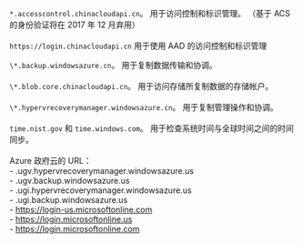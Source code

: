 ``*.accesscontrol.chinacloudapi.cn``。 用于访问控制和标识管理。 （基于 ACS 的身份验证将在 2017 年 12 月弃用） <br/><br/>
``https://login.chinacloudapi.cn`` 用于使用 AAD 的访问控制和标识管理

``\*.backup.windowsazure.cn``。 用于复制数据传输和协调。 <br/><br/> ``\*.blob.core.chinacloudapi.cn``。 用于访问存储所复制数据的存储帐户。<br/><br/> ``\*.hypervrecoverymanager.windowsazure.cn``。 用于复制管理操作和协调。<br/><br/>
``time.nist.gov`` 和 ``time.windows.com``。 用于检查系统时间与全球时间之间的时间同步。
<br/><br/>
Azure 政府云的 URL：<br/>- .ugv.hypervrecoverymanager.windowsazure.us<br/>- .ugv.backup.windowsazure.us<br/>- .ugi.hypervrecoverymanager.windowsazure.us<br/>- .ugi.backup.windowsazure.us<br/>-
https://login-us.microsoftonline.com<br/>-
https://login.microsoftonline.us<br/>-
https://login.microsoftonline.com<br/>
<!-- Update_Description: update link -->
<!-- ms.date: 12/04/2017 -->